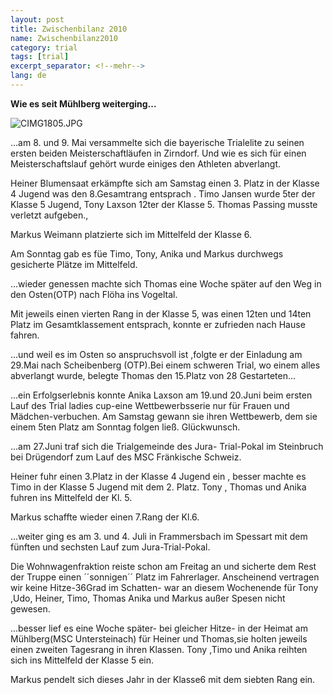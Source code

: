 ```yaml
---
layout: post
title: Zwischenbilanz 2010
name: Zwischenbilanz2010
category: trial
tags: [trial]
excerpt_separator: <!--mehr-->
lang: de
---
```


**Wie es seit Mühlberg weiterging...**

![CIMG1805.JPG](http://lh4.ggpht.com/_Xj5VNgousKM/TEKKFZoc-oI/AAAAAAAACUA/49jgs3vfg7A/s800/CIMG1805.JPG)


<!--mehr-->

...am 8. und 9. Mai versammelte sich die bayerische Trialelite zu seinen ersten beiden Meisterschaftläufen in Zirndorf. Und wie es sich für einen Meisterschaftslauf gehört wurde einiges den Athleten abverlangt.

Heiner Blumensaat erkämpfte sich am Samstag einen 3. Platz in der Klasse 4 Jugend was den 8.Gesamtrang entsprach . Timo Jansen wurde 5ter der Klasse 5 Jugend, Tony Laxson 12ter der Klasse 5. Thomas Passing musste verletzt aufgeben.,

Markus Weimann platzierte sich im Mittelfeld der Klasse 6.

Am Sonntag gab es füe Timo, Tony, Anika und Markus durchwegs gesicherte Plätze im Mittelfeld.

...wieder genessen machte sich Thomas eine Woche später auf den Weg in den Osten(OTP) nach Flöha ins Vogeltal.

Mit jeweils einen vierten Rang in der Klasse 5, was einen 12ten und 14ten Platz im Gesamtklassement entsprach, konnte er zufrieden nach Hause fahren.

...und weil es im Osten so anspruchsvoll ist ,folgte er der Einladung am 29.Mai nach Scheibenberg (OTP).Bei einem schweren Trial, wo einem alles abverlangt wurde, belegte Thomas den 15.Platz von 28 Gestarteten...

...ein Erfolgserlebnis konnte Anika Laxson am 19.und 20.Juni beim ersten Lauf des Trial ladies cup-eine Wettbewerbsserie nur für Frauen und Mädchen-verbuchen. Am Samstag gewann sie ihren Wettbewerb, dem sie einem 5ten Platz am Sonntag folgen ließ. Glückwunsch.

...am 27.Juni traf sich die Trialgemeinde des Jura- Trial-Pokal im Steinbruch bei Drügendorf zum Lauf des MSC Fränkische  Schweiz.

Heiner fuhr einen 3.Platz in der Klasse 4 Jugend ein , besser machte es Timo in der Klasse 5 Jugend mit dem 2. Platz. Tony , Thomas und Anika fuhren ins Mittelfeld der Kl. 5.

Markus schaffte wieder einen 7.Rang der Kl.6.

...weiter ging es am 3. und 4. Juli in Frammersbach im Spessart mit dem fünften und  sechsten Lauf zum Jura-Trial-Pokal.

Die Wohnwagenfraktion reiste schon am Freitag an und sicherte dem Rest der Truppe einen ´´sonnigen´´ Platz im Fahrerlager. Anscheinend vertragen wir keine Hitze-36Grad im Schatten- war an diesem Wochenende für Tony ,Udo, Heiner, Timo, Thomas Anika und Markus außer Spesen nicht gewesen.

...besser lief es eine Woche später- bei gleicher Hitze- in der Heimat am Mühlberg(MSC Untersteinach) für Heiner und Thomas,sie holten jeweils einen zweiten Tagesrang in ihren Klassen. Tony ,Timo und Anika reihten sich ins Mittelfeld der Klasse 5 ein.

Markus pendelt sich dieses Jahr in der Klasse6 mit dem siebten Rang ein.
